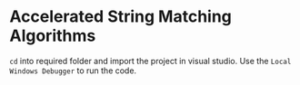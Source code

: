 # Accelerated String Matching Algorithms
`cd` into required folder and import the project in visual studio.
Use the `Local Windows Debugger` to run the code.

